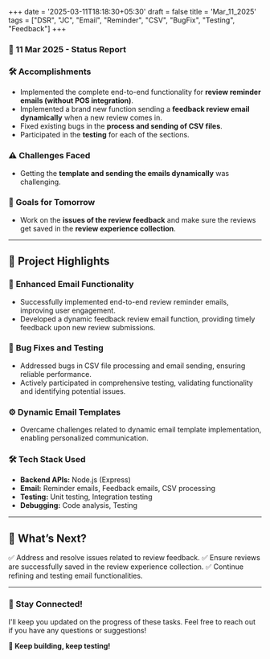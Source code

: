 +++
date = '2025-03-11T18:18:30+05:30'
draft = false
title = 'Mar_11_2025'
tags = ["DSR", "JC", "Email", "Reminder", "CSV", "BugFix", "Testing", "Feedback"]
+++

### **📆 11 Mar 2025 - Status Report**

### **🛠 Accomplishments**

<!--more-->

- Implemented the complete end-to-end functionality for **review reminder emails (without POS integration)**.
- Implemented a brand new function sending a **feedback review email dynamically** when a new review comes in.
- Fixed existing bugs in the **process and sending of CSV files**.
- Participated in the **testing** for each of the sections.

### **⚠️ Challenges Faced**

- Getting the **template and sending the emails dynamically** was challenging.

### **🎯 Goals for Tomorrow**

- Work on the **issues of the review feedback** and make sure the reviews get saved in the **review experience collection**.

---

## 📖 **Project Highlights**

### 📧 **Enhanced Email Functionality**

- Successfully implemented end-to-end review reminder emails, improving user engagement.
- Developed a dynamic feedback review email function, providing timely feedback upon new review submissions.

### 🐞 **Bug Fixes and Testing**

- Addressed bugs in CSV file processing and email sending, ensuring reliable performance.
- Actively participated in comprehensive testing, validating functionality and identifying potential issues.

### ⚙️ **Dynamic Email Templates**

- Overcame challenges related to dynamic email template implementation, enabling personalized communication.

### 🛠️ **Tech Stack Used**

- **Backend APIs:** Node.js (Express)
- **Email:** Reminder emails, Feedback emails, CSV processing
- **Testing:** Unit testing, Integration testing
- **Debugging:** Code analysis, Testing

---

## 🚀 **What’s Next?**

✅ Address and resolve issues related to review feedback.
✅ Ensure reviews are successfully saved in the review experience collection.
✅ Continue refining and testing email functionalities.

---

### **💬 Stay Connected!**

I'll keep you updated on the progress of these tasks. Feel free to reach out if you have any questions or suggestions!

**🚀 Keep building, keep testing!**
